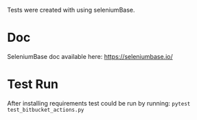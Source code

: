 Tests were created with using seleniumBase.

# Doc #
SeleniumBase doc available here:
https://seleniumbase.io/

# Test Run #
After installing requirements test could be run by running:
```pytest test_bitbucket_actions.py```
